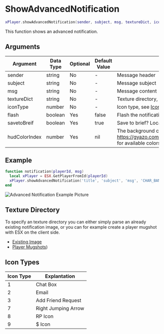# ShowAdvancedNotification

```lua
xPlayer.showAdvancedNotification(sender, subject, msg, textureDict, iconType, flash, saveToBrief, hudColorIndex)
```

This function shows an advanced notification.

## Arguments

| Argument      | Data Type | Optional | Default Value | Explanation                                                                                         |
| ------------- | --------- | -------- | ------------- | --------------------------------------------------------------------------------------------------- |
| sender        | string    | No       | -             | Message header                                                                                      |
| subject       | string    | No       | -             | Message subject                                                                                     |
| msg           | string    | No       | -             | Message content                                                                                     |
| textureDict   | string    | No       | -             | Texture directory, see [Texture Directory](#Texture_Directory) for accepted values                  |
| iconType      | number    | No       | -             | Icon type, see [Icon Types](#Icon_Types) for accepted values                                        |
| flash         | boolean   | Yes      | false         | Flash the notification?                                                                             |
| savetoBreif   | boolean   | Yes      | true          | Save to brief? Located in Pause Menu > Help                                                         |
| hudColorIndex | number    | Yes      | nil           | The background color, see <https://gyazo.com/68bd384455fceb0a85a8729e48216e15> for available colors |

## Example

```lua
function notification(playerId, msg)
  local xPlayer = ESX.GetPlayerFromId(playerId)
  xPlayer.showAdvancedNotification('title', 'subject', 'msg', 'CHAR_BANK_MAZE', 9)
end
```

![Advanced Notification Example Picture](https://i.imgur.com/bX1oxrF.jpg)

## Texture Directory

To specify an texture directory you can either simply parse an already existing notification image, or you can for example create a player mugshot with ESX on the client side.

- [Existing Image](https://wiki.gtanet.work/index.php?title=Notification_Pictures)
- [Player Mugshots](../../Client/functions/game/getpedmugshot))

## Icon Types

| Icon Type | Explantation        |
| --------- | ------------------- |
| 1         | Chat Box            |
| 2         | Email               |
| 3         | Add Friend Request  |
| 7         | Right Jumping Arrow |
| 8         | RP Icon             |
| 9         | $ Icon              |
